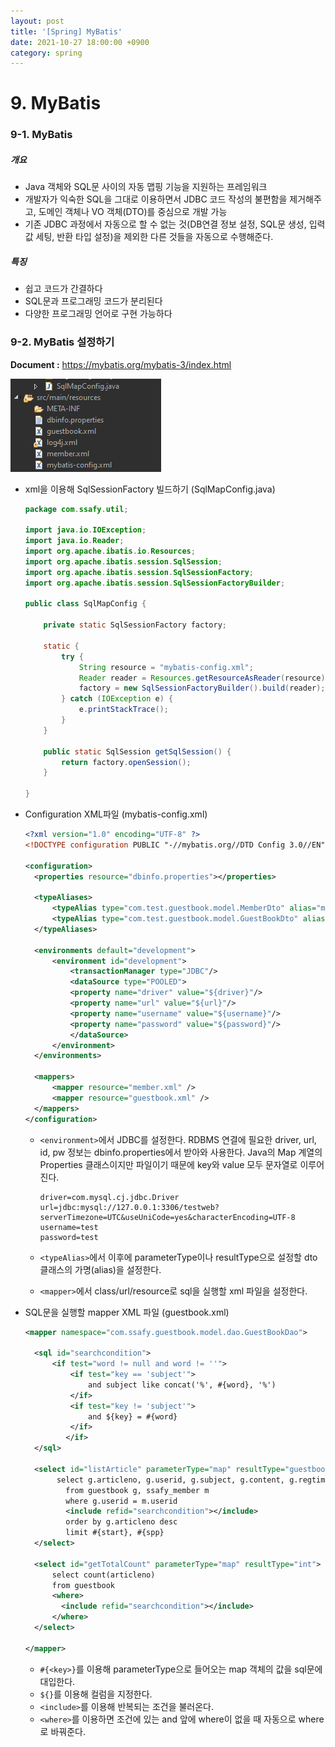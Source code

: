 ```yaml
---
layout: post
title: '[Spring] MyBatis'
date: 2021-10-27 18:00:00 +0900
category: spring
---
```


# 9. MyBatis



### 9-1. MyBatis

##### 개요

- Java 객체와 SQL문 사이의 자동 맵핑 기능을 지원하는 프레임워크
- 개발자가 익숙한 SQL을 그대로 이용하면서 JDBC 코드 작성의 불편함을 제거해주고, 도메인 객체나 VO 객체(DTO)를 중심으로 개발 가능
- 기존 JDBC 과정에서 자동으로 할 수 없는 것(DB연결 정보 설정, SQL문 생성, 입력 값 세팅, 반환 타입 설정)을 제외한 다른 것들을 자동으로 수행해준다.



##### 특징

- 쉽고 코드가 간결하다
- SQL문과 프로그래밍 코드가 분리된다
- 다양한 프로그래밍 언어로 구현 가능하다



### 9-2. MyBatis 설정하기

**Document :** https://mybatis.org/mybatis-3/index.html

![image-20211025153152803](/assets/img/image-20211025153152803.png)

- xml을 이용해 SqlSessionFactory 빌드하기 (SqlMapConfig.java)

  ```java
  package com.ssafy.util;
  
  import java.io.IOException;
  import java.io.Reader;
  import org.apache.ibatis.io.Resources;
  import org.apache.ibatis.session.SqlSession;
  import org.apache.ibatis.session.SqlSessionFactory;
  import org.apache.ibatis.session.SqlSessionFactoryBuilder;
  
  public class SqlMapConfig {
  
      private static SqlSessionFactory factory;
  
      static {
          try {
              String resource = "mybatis-config.xml";
              Reader reader = Resources.getResourceAsReader(resource);
              factory = new SqlSessionFactoryBuilder().build(reader);
          } catch (IOException e) {
              e.printStackTrace();
          }
      }
  
      public static SqlSession getSqlSession() {
          return factory.openSession();
      }
  
  }
  ```

  

- Configuration XML파일 (mybatis-config.xml)

  ```xml
  <?xml version="1.0" encoding="UTF-8" ?>
  <!DOCTYPE configuration PUBLIC "-//mybatis.org//DTD Config 3.0//EN" "http://mybatis.org/dtd/mybatis-3-config.dtd">
  
  <configuration>
  	<properties resource="dbinfo.properties"></properties>
  	
  	<typeAliases>
  		<typeAlias type="com.test.guestbook.model.MemberDto" alias="member"/>
  		<typeAlias type="com.test.guestbook.model.GuestBookDto" alias="guestbook"/>
  	</typeAliases>
  	
  	<environments default="development">
  		<environment id="development">
  			<transactionManager type="JDBC"/>
  			<dataSource type="POOLED">
  			<property name="driver" value="${driver}"/>
  			<property name="url" value="${url}"/>
  			<property name="username" value="${username}"/>
  			<property name="password" value="${password}"/>
  			</dataSource>
  		</environment>
  	</environments>
  	
  	<mappers>
  		<mapper resource="member.xml" />
  		<mapper resource="guestbook.xml" />
  	</mappers>
  </configuration>
  ```

  - `<environment>`에서 JDBC를 설정한다. RDBMS 연결에 필요한 driver, url, id, pw 정보는 dbinfo.properties에서 받아와 사용한다. Java의 Map 계열의 Properties 클래스이지만 파일이기 때문에 key와 value 모두 문자열로 이루어진다.

    ```
    driver=com.mysql.cj.jdbc.Driver
    url=jdbc:mysql://127.0.0.1:3306/testweb?serverTimezone=UTC&useUniCode=yes&characterEncoding=UTF-8
    username=test
    password=test
    ```

  - `<typeAlias>`에서 이후에 parameterType이나 resultType으로 설정할 dto 클래스의 가명(alias)을 설정한다.

  - `<mapper>`에서 class/url/resource로 sql을 실행할 xml 파일을 설정한다.



- SQL문을 실행할 mapper XML 파일 (guestbook.xml)

  ```xml
  <mapper namespace="com.ssafy.guestbook.model.dao.GuestBookDao">
  
  	<sql id="searchcondition">
  		<if test="word != null and word != ''">
           	<if test="key == 'subject'">
           		and subject like concat('%', #{word}, '%')
           	</if>
           	<if test="key != 'subject'">
           		and ${key} = #{word}
           	</if>
           </if>
  	</sql>
  	
  	<select id="listArticle" parameterType="map" resultType="guestbook">
  		 select g.articleno, g.userid, g.subject, g.content, g.regtime, m.username
           from guestbook g, ssafy_member m
           where g.userid = m.userid
           <include refid="searchcondition"></include>
           order by g.articleno desc
           limit #{start}, #{spp}
  	</select>
  	
  	<select id="getTotalCount" parameterType="map" resultType="int">
  		select count(articleno)
  		from guestbook
  		<where>
          <include refid="searchcondition"></include>
  		</where>
  	</select>
  	
  </mapper>
  ```
  
  - `#{<key>}`를 이용해 parameterType으로 들어오는 map 객체의 값을 sql문에 대입한다.
  - `${}`를 이용해 컬럼을 지정한다.
  - `<include>`를 이용해 반복되는 조건을 불러온다.
  - `<where>`를 이용하면 조건에 있는 and 앞에 where이 없을 때 자동으로 where로 바꿔준다.


